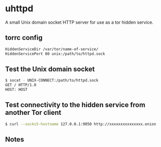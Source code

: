 # uhttpd

A small Unix domain socket HTTP server for use as a tor hidden service.

## torrc config

```bash
HiddenServiceDir /var/tor/name-of-service/
HiddenServicePort 80 unix:/path/to/httpd.sock
```

## Test the Unix domain socket

```bash
$ socat - UNIX-CONNECT:/path/to/httpd.sock
GET / HTTP/1.0
HOST: HOST
```

## Test connectivity to the hidden service from another Tor client

```bash
$ curl --socks5-hostname 127.0.0.1:9050 http://xxxxxxxxxxxxxxx.onion
```

## Notes

